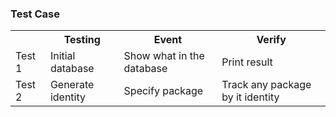 <h3> Test Case </h3>
<table style="width:100%">
  <tr>
    <th></th>
    <th>Testing</th>		
    <th>Event</th>
    <th>Verify</th>
  </tr>
  <tr>
    <td>Test 1</td>
    <td>Initial database</td>		
    <td>Show what in the database</td>
    <td> Print result</td>
  </tr>
  
  <tr>
    <td>Test 2</td>
    <td>Generate identity </td>		
    <td>Specify package</td>
    <td> Track any package by it identity</td>
  </tr>
</table>
